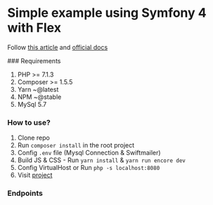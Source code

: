 # Simple example using Symfony 4 with Flex

Follow [this article](https://symfony.com/pdf/Symfony_quick_tour_4.0.pdf) and [official docs](https://symfony.com/doc/current/index.html)

### Requirements

1. PHP >= 7.1.3
2. Composer >= 1.5.5
3. Yarn ~@latest
4. NPM ~@stable
5. MySql 5.7

### How to use?

1. Clone repo
2. Run `composer install` in the root project
3. Config `.env` file (Mysql Connection & Swiftmailer)
4. Build JS & CSS - Run `yarn install` & `yarn run encore dev`
5. Config VirtualHost or Run `php -s localhost:8080`
6. Visit [project](http://localhost:8080)

### Endpoints